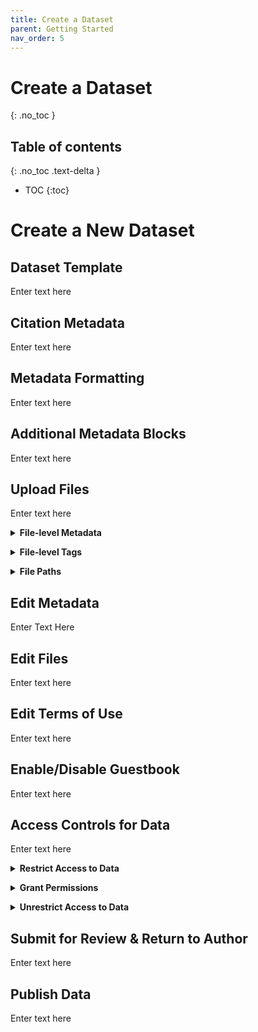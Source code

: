 ```yaml
---
title: Create a Dataset
parent: Getting Started
nav_order: 5
---
```

<script src="https://unpkg.com/vanilla-back-to-top@7.2.1/dist/vanilla-back-to-top.min.js"></script>
<script>addBackToTop({
  diameter: 56,
  backgroundColor: 'rgb(75, 156, 211)',
  textColor: '#fff'
})</script>


# Create a Dataset
{: .no_toc }

## Table of contents
{: .no_toc .text-delta }

- TOC
{:toc}

# Create a New Dataset

## Dataset Template

Enter text here

## Citation Metadata

Enter text here

## Metadata Formatting

Enter text here

## Additional Metadata Blocks

Enter text here

## Upload Files

Enter text here

<details>
  <summary><strong>File-level Metadata</strong></summary><br>
  Descriptive text about this section.  
</details>
<p></p>

<details>
  <summary><strong>File-level Tags</strong></summary><br>
  Descriptive text about this section.  
</details>
<p></p>

<details>
  <summary><strong>File Paths</strong></summary><br>
  Descriptive text about this section.  
</details>
<p></p>

## Edit Metadata

Enter Text Here

## Edit Files

Enter text here

## Edit Terms of Use

Enter text here

## Enable/Disable Guestbook

Enter text here

## Access Controls for Data

Enter text here

<details>
  <summary><strong>Restrict Access to Data</strong></summary><br>
  Descriptive text about this section.  
</details>
<p></p>

<details>
  <summary><strong>Grant Permissions</strong></summary><br>
  Descriptive text about this section.  
</details>
<p></p>

<details>
  <summary><strong>Unrestrict Access to Data</strong></summary><br>
  Descriptive text about this section.  
</details>
<p></p>

## Submit for Review & Return to Author

Enter text here

## Publish Data

Enter text here

